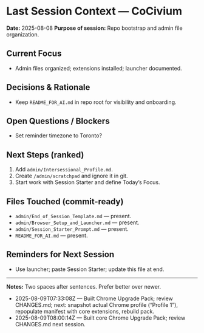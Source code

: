 <!-- status: stub; target: 150+ words -->
<!-- status: stub; target: 150+ words -->
# Last Session Context — CoCivium

**Date:** 2025-08-08
**Purpose of session:** Repo bootstrap and admin file organization.

## Current Focus
- Admin files organized; extensions installed; launcher documented.

## Decisions & Rationale
- Keep `README_FOR_AI.md` in repo root for visibility and onboarding.

## Open Questions / Blockers
- Set reminder timezone to Toronto?

## Next Steps (ranked)
1. Add `admin/Intersessional_Profile.md`.
2. Create `/admin/scratchpad` and ignore it in git.
3. Start work with Session Starter and define Today’s Focus.

## Files Touched (commit-ready)
- `admin/End_of_Session_Template.md` — present.
- `admin/Browser_Setup_and_Launcher.md` — present.
- `admin/Session_Starter_Prompt.md` — present.
- `README_FOR_AI.md` — present.

## Reminders for Next Session
- Use launcher; paste Session Starter; update this file at end.

---
**Notes:** Two spaces after sentences.  Prefer better over newer.
- 2025-08-09T07:33:08Z — Built Chrome Upgrade Pack; review CHANGES.md; next: snapshot actual Chrome profile (“Profile 1”), repopulate manifest with core extensions, rebuild pack.
- 2025-08-09T08:00:14Z — Built core Chrome Upgrade Pack; review CHANGES.md next session.



